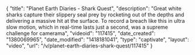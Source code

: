 {
    "title": "Planet Earth Diaries - Shark Quest",
    "description": "Great white sharks capture their slippery seal prey by rocketing out of the depths and delivering a massive hit at the surface. To record a breach like this in ultra slow motion, which in real-time lasts just a second, was a supreme challenge for camerama",
    "videoid": "117415",
    "date_created": "1380069965",
    "date_modified": "1418181041",
    "type": "captivate",
    "layout": "video",
    "url": "\/v\/planet-earth-diaries-shark-quest\/117415"
}